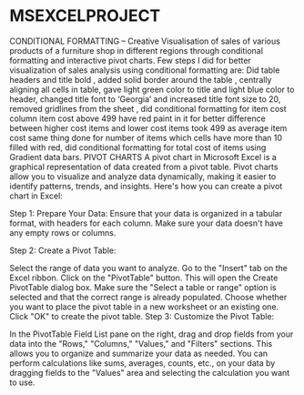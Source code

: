 # MSEXCELPROJECT
CONDITIONAL FORMATTING
 – Creative Visualisation of sales of various products of a furniture shop in different regions through conditional
formatting and interactive pivot charts.
Few steps I did for better visualization of sales analysis using conditional formatting are:
Did table headers and title bold , added solid border around the table , centrally aligning all cells in table, gave light green color to title and light blue color to header, changed title font to ‘Georgia’ and increased title font size to 20, removed gridlines from the sheet , did conditional formatting for item cost column item cost above 499 have red paint in it for better difference between higher cost items and lower cost items took 499 as average item cost same thing done for number of items which cells have more than 10 filled with red, did conditional formatting for total cost of items using Gradient data bars.
PIVOT CHARTS
A pivot chart in Microsoft Excel is a graphical representation of data created from a pivot table. Pivot charts allow you to visualize and analyze data dynamically, making it easier to identify patterns, trends, and insights. Here's how you can create a pivot chart in Excel:

Step 1: Prepare Your Data:
Ensure that your data is organized in a tabular format, with headers for each column. Make sure your data doesn't have any empty rows or columns.

Step 2: Create a Pivot Table:

Select the range of data you want to analyze.
Go to the "Insert" tab on the Excel ribbon.
Click on the "PivotTable" button. This will open the Create PivotTable dialog box.
Make sure the "Select a table or range" option is selected and that the correct range is already populated.
Choose whether you want to place the pivot table in a new worksheet or an existing one.
Click "OK" to create the pivot table.
Step 3: Customize the Pivot Table:

In the PivotTable Field List pane on the right, drag and drop fields from your data into the "Rows," "Columns," "Values," and "Filters" sections. This allows you to organize and summarize your data as needed.
You can perform calculations like sums, averages, counts, etc., on your data by dragging fields to the "Values" area and selecting the calculation you want to use.


